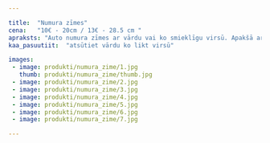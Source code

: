 ```yaml
---

title:  "Numura zīmes"
cena:   "10€ - 20cm / 13€ - 28.5 cm "
apraksts: "Auto numura zīmes ar vārdu vai ko smieklīgu virsū. Apakšā arī vieta, kur ievietojas oriģināli apsveikumi dzimšanas dienā vai kāds sauklis."
kaa_pasuutiit:  "atsūtiet vārdu ko likt virsū"

images:
 - image: produkti/numura_zime/1.jpg
   thumb: produkti/numura_zime/thumb.jpg
 - image: produkti/numura_zime/2.jpg
 - image: produkti/numura_zime/3.jpg
 - image: produkti/numura_zime/4.jpg
 - image: produkti/numura_zime/5.jpg
 - image: produkti/numura_zime/6.jpg
 - image: produkti/numura_zime/7.jpg

---
```

